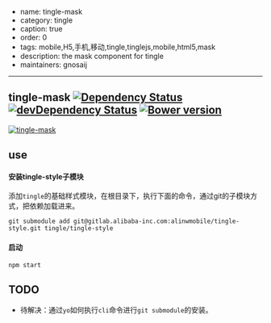 - name: tingle-mask
- category: tingle
- caption: true
- order: 0
- tags: mobile,H5,手机,移动,tingle,tinglejs,mobile,html5,mask
- description: the mask component for tingle
- maintainers: gnosaij

---

## tingle-mask [![Dependency Status](http://img.shields.io/david/tinglejs/tingle-mask.svg?style=flat-square)](https://david-dm.org/tinglejs/tingle-mask) [![devDependency Status](http://img.shields.io/david/dev/tinglejs/tingle-mask.svg?style=flat-square)](https://david-dm.org/tinglejs/tingle-mask#info=devDependencies) [![Bower version](https://badge.fury.io/bo/tingle-mask.svg)](http://badge.fury.io/bo/tingle-mask)

[![tingle-mask](https://nodei.co/npm/tingle-mask.png)](https://npmjs.org/package/tingle-mask)

## use

#### 安装tingle-style子模块

添加`tingle`的基础样式模块，在根目录下，执行下面的命令，通过git的子模块方式，把依赖加载进来。

```shell
git submodule add git@gitlab.alibaba-inc.com:alinwmobile/tingle-style.git tingle/tingle-style
```

#### 启动

```
npm start
```


## TODO

* 待解决：通过`yo`如何执行`cli`命令进行`git submodule`的安装。
